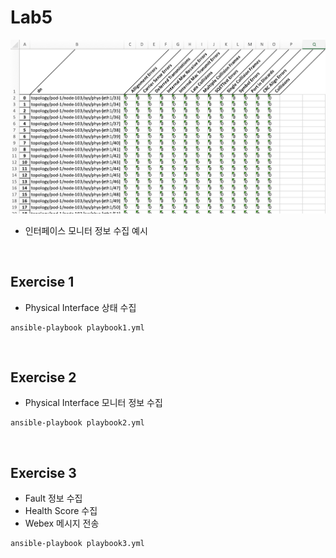 # Lab5

![](../images/lab5.png)
- 인터페이스 모니터 정보 수집 예시

<br>

## Exercise 1
- Physical Interface 상태 수집
```
ansible-playbook playbook1.yml
```

<br>

## Exercise 2
- Physical Interface 모니터 정보 수집
```
ansible-playbook playbook2.yml
```

<br>

## Exercise 3
- Fault 정보 수집
- Health Score 수집
- Webex 메시지 전송
```
ansible-playbook playbook3.yml
```